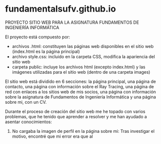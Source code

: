# fundamentalsufv.github.io
PROYECTO SITIO WEB PARA LA ASIGNATURA FUNDAMENTOS DE INGENIERÍA INFORMÁTICA

El proyecto está compuesto por:
- archivos .html: constituyen las páginas web disponibles en el sitio web (index.html es la página principal)
- archivo style.css: incluido en la carpeta CSS, modifica la apariencia del sitio web
- carpeta public: incluye los archivos html (excepto index.html) y las imágenes utilizadas para el sitio web (dentro de una carpeta images)

El sitio web está dividido en 6 secciones: la página principal, una página de contacto, una página con información sobre el Ray Tracing, una página de red con enlaces a los sitios web de mis socios, una página con información sobre la asignatura de Fundamentos de Ingeniería Informática y una página sobre mi, con un CV.

Durante el proceso de creación del sitio web me he topado con varios problemas, que he tenido que aprender a resolver y me han ayudado a asentar conocimientos:
1. No cargaba la imagen de perfil en la página sobre mi: Tras investigar el motivo, encontré que mi error era que al  
